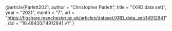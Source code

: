 @article{Parlett2021,
author = "Christopher Parlett",
title = "{XRD data set}",
year = "2021",
month = "7",
url = "https://figshare.manchester.ac.uk/articles/dataset/XRD_data_set/14912841",
doi = "10.48420/14912841.v1"
}